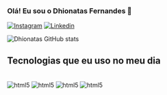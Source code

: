 
### Olá! Eu sou o Dhionatas Fernandes 🤙

[![Instagram](https://img.shields.io/badge/Instagram-E4405F?style=for-the-badge&logo=instagram&logoColor=white)](https://instagram.com/dhiowsk8)
[![Linkedin](https://img.shields.io/badge/LinkedIn-0077B5?style=for-the-badge&logo=linkedin&logoColor=white)](https://linkedin.com/in/dhionatas-fernandes-51b44a218)

![Dhionatas  GitHub stats](https://github-readme-stats.vercel.app/api?username=Dhionatan41&show_icons=true&theme=onedark)

## Tecnologias que eu uso no meu dia

<div style="display: inline_block"><br/>
    <img align="center" alt= "html5" src="https://img.shields.io/badge/HTML5-E34F26?style=for-the-badge&logo=html5&logoColor=white" />
    <img align="center" alt= "html5" src="https://img.shields.io/badge/CSS-239120?&style=for-the-badge&logo=css3&logoColor=white" />
    <img align="center" alt= "html5" src="https://img.shields.io/badge/JavaScript-F7DF1E?style=for-the-badge&logo=javascript&logoColor=black" />
    <img align="center" alt= "html5" src="https://img.shields.io/badge/Node.js-43853D?style=for-the-badge&logo=node.js&logoColor=white" />
</div>

